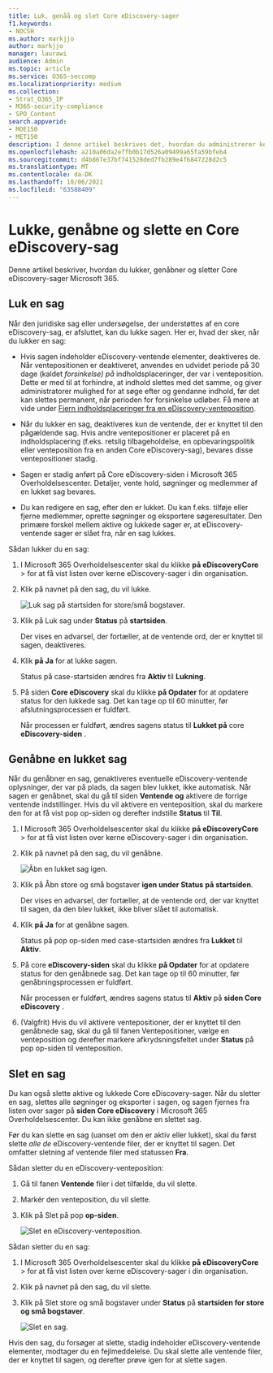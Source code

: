 ```yaml
---
title: Luk, genåå og slet Core eDiscovery-sager
f1.keywords:
- NOCSH
ms.author: markjjo
author: markjjo
manager: laurawi
audience: Admin
ms.topic: article
ms.service: O365-seccomp
ms.localizationpriority: medium
ms.collection:
- Strat_O365_IP
- M365-security-compliance
- SPO_Content
search.appverid:
- MOE150
- MET150
description: I denne artikel beskrives det, hvordan du administrerer kerne eDiscovery-sager. Dette omfatter lukning af en sag, genåbning af en lukket sag og sletning af en sag.
ms.openlocfilehash: a210a06da2effb0b17d526a09499a65fa59bfeb4
ms.sourcegitcommit: d4b867e37bf741528ded7fb289e4f6847228d2c5
ms.translationtype: MT
ms.contentlocale: da-DK
ms.lasthandoff: 10/06/2021
ms.locfileid: "63588409"
---
```

# <a name="close-reopen-and-delete-a-core-ediscovery-case"></a>Lukke, genåbne og slette en Core eDiscovery-sag

Denne artikel beskriver, hvordan du lukker, genåbner og sletter Core eDiscovery-sager Microsoft 365.

## <a name="close-a-case"></a>Luk en sag

Når den juridiske sag eller undersøgelse, der understøttes af en core eDiscovery-sag, er afsluttet, kan du lukke sagen. Her er, hvad der sker, når du lukker en sag:
  
- Hvis sagen indeholder eDiscovery-ventende elementer, deaktiveres de. Når ventepositionen er deaktiveret, anvendes en udvidet periode på 30 dage (kaldet *forsinkelse) på* indholdsplaceringer, der var i venteposition. Dette er med til at forhindre, at indhold slettes med det samme, og giver administratorer mulighed for at søge efter og gendanne indhold, før det kan slettes permanent, når perioden for forsinkelse udløber. Få mere at vide under [Fjern indholdsplaceringer fra en eDiscovery-venteposition](create-ediscovery-holds.md#removing-content-locations-from-an-ediscovery-hold).

- Når du lukker en sag, deaktiveres kun de ventende, der er knyttet til den pågældende sag. Hvis andre ventepositioner er placeret på en indholdsplacering (f.eks. retslig tilbageholdelse, en opbevaringspolitik eller venteposition fra en anden Core eDiscovery-sag), bevares disse ventepositioner stadig.

- Sagen er stadig anført på Core eDiscovery-siden i Microsoft 365 Overholdelsescenter. Detaljer, vente hold, søgninger og medlemmer af en lukket sag bevares.

- Du kan redigere en sag, efter den er lukket. Du kan f.eks. tilføje eller fjerne medlemmer, oprette søgninger og eksportere søgeresultater. Den primære forskel mellem aktive og lukkede sager er, at eDiscovery-ventende sager er slået fra, når en sag lukkes.

Sådan lukker du en sag:
  
1. I Microsoft 365 Overholdelsescenter skal du klikke **på eDiscoveryCore** >  for at få vist listen over kerne eDiscovery-sager i din organisation.

2. Klik på navnet på den sag, du vil lukke.

   ![Luk sag på startsiden for store/små bogstaver.](../media/eDiscoveryCaseHomePage.png)

3. Klik på Luk sag under **Status** på **startsiden**.

    Der vises en advarsel, der fortæller, at de ventende ord, der er knyttet til sagen, deaktiveres.

4. Klik **på Ja** for at lukke sagen.

    Status på case-startsiden ændres fra **Aktiv** til **Lukning**.

5. På siden **Core eDiscovery** skal du klikke **på Opdater** for at opdatere status for den lukkede sag. Det kan tage op til 60 minutter, før afslutningsprocessen er fuldført.

    Når processen er fuldført, ændres sagens status til **Lukket på** core **eDiscovery-siden** .

## <a name="reopen-a-closed-case"></a>Genåbne en lukket sag

Når du genåbner en sag, genaktiveres eventuelle eDiscovery-ventende oplysninger, der var på plads, da sagen blev lukket, ikke automatisk. Når sagen er genåbnet, skal du gå til siden **Ventende og** aktivere de forrige ventende indstillinger. Hvis du vil aktivere en venteposition, skal du markere den for at få vist pop op-siden og derefter indstille **Status** til **Til**.
  
1. I Microsoft 365 Overholdelsescenter skal du klikke **på eDiscoveryCore** >  for at få vist listen over kerne eDiscovery-sager i din organisation.

2. Klik på navnet på den sag, du vil genåbne.

   ![Åbn en lukket sag igen.](../media/eDiscoveryCaseHomePageReopen.png)

3. Klik på Åbn store og små bogstaver **igen under Status** **på startsiden**.

    Der vises en advarsel, der fortæller, at de ventende ord, der var knyttet til sagen, da den blev lukket, ikke bliver slået til automatisk.

4. Klik **på Ja** for at genåbne sagen.

    Status på pop op-siden med case-startsiden ændres fra **Lukket** til **Aktiv**.

5. På core **eDiscovery-siden** skal du klikke **på Opdater** for at opdatere status for den genåbnede sag. Det kan tage op til 60 minutter, før genåbningsprocessen er fuldført. 

    Når processen er fuldført, ændres sagens status til **Aktiv** på **siden Core eDiscovery** .

6. (Valgfrit) Hvis du vil aktivere ventepositioner, der er knyttet til den genåbnede sag, skal du gå til fanen Ventepositioner, vælge en venteposition og derefter markere afkrydsningsfeltet under **Status** på pop op-siden til venteposition.
  
## <a name="delete-a-case"></a>Slet en sag

Du kan også slette aktive og lukkede Core eDiscovery-sager. Når du sletter en sag, slettes alle søgninger og eksporter i sagen, og sagen fjernes fra listen over sager på **siden Core eDiscovery** i Microsoft 365 Overholdelsescenter. Du kan ikke genåbne en slettet sag.

Før du kan slette en sag (uanset om den er aktiv eller lukket), skal du først slette *alle de* eDiscovery-ventende filer, der er knyttet til sagen. Det omfatter sletning af ventende filer med statussen **Fra**. 

Sådan sletter du en eDiscovery-venteposition:

1. Gå til fanen **Ventende** filer i det tilfælde, du vil slette.

2. Markér den venteposition, du vil slette.

3. Klik på Slet på pop **op-siden**.

      ![Slet en eDiscovery-venteposition.](../media/DeleteeDiscoveryHold.png)

Sådan sletter du en sag:

1. I Microsoft 365 Overholdelsescenter skal du klikke **på eDiscoveryCore** >  for at få vist listen over kerne eDiscovery-sager i din organisation.

2. Klik på navnet på den sag, du vil slette.

3. Klik på Slet store og små bogstaver under **Status** på **startsiden for store og små bogstaver**.

      ![Slet en sag.](../media/eDiscoveryCaseHomePageDelete.png)

Hvis den sag, du forsøger at slette, stadig indeholder eDiscovery-ventende elementer, modtager du en fejlmeddelelse. Du skal slette alle ventende filer, der er knyttet til sagen, og derefter prøve igen for at slette sagen.
